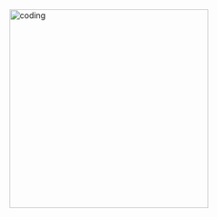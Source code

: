 <img align="center" alt="coding" width="350" src="https://rajeevbaniya.github.io/NikeYs-A.shoes.website.landing.page/">
